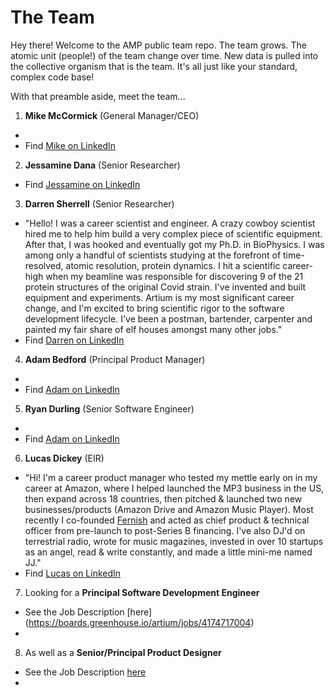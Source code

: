 # The Team
Hey there! Welcome to the AMP public team repo. The team grows. The atomic unit (people!) of the team change over time. New data is pulled into the collective organism that is the team. It's all just like your standard, complex code base!

With that preamble aside, meet the team...

1. **Mike McCormick** (General Manager/CEO)
 - 
 - Find [Mike on LinkedIn](https://www.linkedin.com/in/get-to-know-mike/) 
2. **Jessamine Dana** (Senior Researcher)

 - Find [Jessamine on LinkedIn](https://www.linkedin.com/in/jessamine-dana-92927513/)
3. **Darren Sherrell** (Senior Researcher)
 - "Hello! I was a career scientist and engineer. A crazy cowboy scientist hired me to help him build a very complex piece of scientific equipment. After that, I was hooked and eventually got my Ph.D. in BioPhysics. I was among only a handful of scientists studying at the forefront of time-resolved, atomic resolution, protein dynamics. I hit a scientific career-high when my beamline was responsible for discovering 9 of the 21 protein structures of the original Covid strain. I've invented and built equipment and experiments. Artium is my most significant career change, and I'm excited to bring scientific rigor to the software development lifecycle. I've been a postman, bartender, carpenter and painted my fair share of elf houses amongst many other jobs."
 - Find [Darren on LinkedIn](https://www.linkedin.com/in/diffractionspectroscopy/)
4. **Adam Bedford** (Principal Product Manager)
 - 
 - Find [Adam on LinkedIn](https://www.linkedin.com/in/bedfordadam/)
5. **Ryan Durling** (Senior Software Engineer)
  -
  -  Find [Adam on LinkedIn](https://www.linkedin.com/in/ryanpdurling/)
6. **Lucas Dickey** (EIR)
 - "Hi! I'm a career product manager who tested my mettle early on in my career at Amazon, where I helped launched the MP3 business in the US, then expand across 18 countries, then pitched & launched two new businesses/products (Amazon Drive and Amazon Music Player). Most recently I co-founded [Fernish](www.fernish.com) and acted as chief product & technical officer from pre-launch to post-Series B financing. I've also DJ'd on terrestrial radio, wrote for music magazines, invested in over 10 startups as an angel, read & write constantly, and made a little mini-me named JJ."
 - Find [Lucas on LinkedIn](https://www.linkedin.com/in/lucasdickey) 
7. Looking for a **Principal Software Development Engineer** 
 - See the Job Description [here] (https://boards.greenhouse.io/artium/jobs/4174717004)
 -  
8. As well as a **Senior/Principal Product Designer**
 - See the Job Description [here](https://boards.greenhouse.io/artium/jobs/4174745004)
 - 
